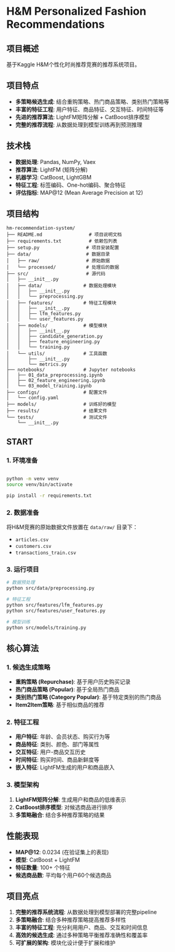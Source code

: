 # H&M Personalized Fashion Recommendations

## 项目概述

基于Kaggle H&M个性化时尚推荐竞赛的推荐系统项目。

## 项目特点

- **多策略候选生成**: 结合重购策略、热门商品策略、类别热门策略等
- **丰富的特征工程**: 用户特征、商品特征、交互特征、时间特征等
- **先进的推荐算法**: LightFM矩阵分解 + CatBoost排序模型
- **完整的推荐流程**: 从数据处理到模型训练再到预测推理

## 技术栈

- **数据处理**: Pandas, NumPy, Vaex
- **推荐算法**: LightFM (矩阵分解)
- **机器学习**: CatBoost, LightGBM
- **特征工程**: 标签编码、One-hot编码、聚合特征
- **评估指标**: MAP@12 (Mean Average Precision at 12)

## 项目结构

```
hm-recommendation-system/
├── README.md                 # 项目说明文档
├── requirements.txt          # 依赖包列表
├── setup.py                 # 项目安装配置
├── data/                    # 数据目录
│   ├── raw/                 # 原始数据
│   └── processed/           # 处理后的数据
├── src/                     # 源代码
│   ├── __init__.py
│   ├── data/               # 数据处理模块
│   │   ├── __init__.py
│   │   └── preprocessing.py
│   ├── features/           # 特征工程模块
│   │   ├── __init__.py
│   │   ├── lfm_features.py
│   │   └── user_features.py
│   ├── models/             # 模型模块
│   │   ├── __init__.py
│   │   ├── candidate_generation.py
│   │   ├── feature_engineering.py
│   │   └── training.py
│   └── utils/              # 工具函数
│       ├── __init__.py
│       └── metrics.py
├── notebooks/              # Jupyter notebooks
│   ├── 01_data_preprocessing.ipynb
│   ├── 02_feature_engineering.ipynb
│   └── 03_model_training.ipynb
├── configs/                # 配置文件
│   └── config.yaml
├── models/                 # 训练好的模型
├── results/                # 结果文件
└── tests/                  # 测试文件
    └── __init__.py
```

## START

### 1. 环境准备

```bash

python -m venv venv
source venv/bin/activate  

pip install -r requirements.txt
```

### 2. 数据准备

将H&M竞赛的原始数据文件放置在 `data/raw/` 目录下：
- `articles.csv`
- `customers.csv` 
- `transactions_train.csv`

### 3. 运行项目

```bash
# 数据预处理
python src/data/preprocessing.py

# 特征工程
python src/features/lfm_features.py
python src/features/user_features.py

# 模型训练
python src/models/training.py
```

## 核心算法

### 1. 候选生成策略

- **重购策略 (Repurchase)**: 基于用户历史购买记录
- **热门商品策略 (Popular)**: 基于全局热门商品
- **类别热门策略 (Category Popular)**: 基于特定类别的热门商品
- **Item2Item策略**: 基于相似商品的推荐

### 2. 特征工程

- **用户特征**: 年龄、会员状态、购买行为等
- **商品特征**: 类别、颜色、部门等属性
- **交互特征**: 用户-商品交互历史
- **时间特征**: 购买时间、商品新鲜度等
- **嵌入特征**: LightFM生成的用户和商品嵌入

### 3. 模型架构

1. **LightFM矩阵分解**: 生成用户和商品的低维表示
2. **CatBoost排序模型**: 对候选商品进行排序
3. **多策略融合**: 结合多种推荐策略的结果

## 性能表现

- **MAP@12**: 0.0234 (在验证集上的表现)
- **模型**: CatBoost + LightFM
- **特征数量**: 100+ 个特征
- **候选商品数**: 平均每个用户60个候选商品

## 项目亮点

1. **完整的推荐系统流程**: 从数据处理到模型部署的完整pipeline
2. **多策略融合**: 结合多种推荐策略提高推荐多样性
3. **丰富的特征工程**: 充分利用用户、商品、交互和时间信息
4. **高效的候选生成**: 通过多种策略平衡推荐准确性和覆盖率
5. **可扩展的架构**: 模块化设计便于扩展和维护


